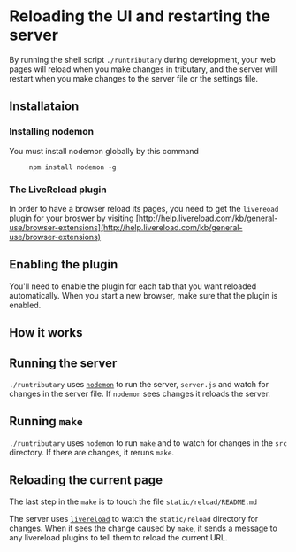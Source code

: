 # Reloading the UI and restarting the server
By running the shell script `./runtributary` during development, your web pages will reload when you make changes in tributary, and the server will restart when you make changes to the server file or the settings file.

## Installataion
### Installing nodemon
You must install nodemon globally by this command

         npm install nodemon -g


### The LiveReload plugin
In order to have a browser reload its pages, you need to get the `livereoad` plugin for your broswer by visiting [http://help.livereload.com/kb/general-use/browser-extensions](http://help.livereload.com/kb/general-use/browser-extensions)


## Enabling the plugin
You'll need to enable the plugin for each tab that you want reloaded automatically. When you start a new browser, make sure that the plugin is enabled.

## How it works
## Running the server
`./runtributary` uses [`nodemon`](https://github.com/remy/nodemon) to run the server, `server.js` and watch for changes in the server file. If `nodemon` sees changes it reloads the server.
## Running `make`
`./runtributary` uses `nodemon` to run `make` and to watch for changes in the `src` directory. If there are changes, it reruns `make`.
## Reloading the current page
The last step in the `make` is to touch the file `static/reload/README.md`

The server uses [`livereload`]((https://github.com/napcs/node-livereload)) to watch the `static/reload` directory for changes. When it sees the change caused by `make`, it sends a message to any livereload plugins to tell them to reload the current URL.


